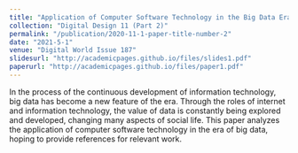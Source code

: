 ```yaml
---
title: "Application of Computer Software Technology in the Big Data Era"
collection: "Digital Design 11 (Part 2)"
permalink: "/publication/2020-11-1-paper-title-number-2"
date: "2021-5-1"
venue: "Digital World Issue 187"
slidesurl: "http://academicpages.github.io/files/slides1.pdf"
paperurl: "http://academicpages.github.io/files/paper1.pdf"
---
```

In the process of the continuous development of information technology, big data has become a new feature of the era. Through the roles of internet and information technology, the value of data is constantly being explored and developed, changing many aspects of social life. This paper analyzes the application of computer software technology in the era of big data, hoping to provide references for relevant work.
